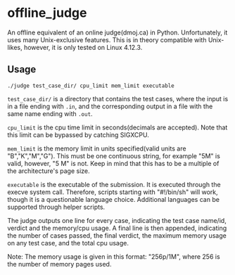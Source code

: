 # offline_judge
An offline equivalent of an online judge(dmoj.ca) in Python. Unfortunately, it uses many Unix-exclusive features. This is in theory compatible with Unix-likes, however, it is only tested on Linux 4.12.3.

## Usage
    ./judge test_case_dir/ cpu_limit mem_limit executable
`test_case_dir/` is a directory that contains the test cases, where the input is in a file ending with `.in`, and the corresponding output in a file with the same name ending with `.out`.

`cpu_limit` is the cpu time limit in seconds(decimals are accepted). Note that this limit can be bypassed by catching SIGXCPU.

`mem_limit` is the memory limit in units specified(valid units are "B","K","M","G"). This must be one continuous string, for example "5M" is valid, however, "5 M" is not. Keep in mind that this has to be a multiple of the architecture's page size.

`executable` is the executable of the submission. It is executed through the execve system call. Therefore, scripts starting with "#!/bin/sh" will work, though it is a questionable language choice. Additional languages can be supported through helper scripts.

The judge outputs one line for every case, indicating the test case name/id, verdict and the memory/cpu usage. A final line is then appended, indicating the number of cases passed, the final verdict, the maximum memory usage on any test case, and the total cpu usage.

Note: The memory usage is given in this format: "256p/1M", where 256 is the number of memory pages used.